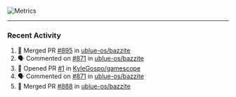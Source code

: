 ![Metrics](https://metrics.lecoq.io/KyleGospo?template=classic&base=header%2C%20activity%2C%20community%2C%20repositories%2C%20metadata&base.indepth=false&base.hireable=false&base.skip=false&config.timezone=America%2FLos_Angeles)

---
### Recent Activity
<!--START_SECTION:activity-->
1. 🎉 Merged PR [#895](https://github.com/ublue-os/bazzite/pull/895) in [ublue-os/bazzite](https://github.com/ublue-os/bazzite)
2. 🗣 Commented on [#871](https://github.com/ublue-os/bazzite/issues/871#issuecomment-2004689217) in [ublue-os/bazzite](https://github.com/ublue-os/bazzite)
3. 💪 Opened PR [#1](https://github.com/KyleGospo/gamescope/pull/1) in [KyleGospo/gamescope](https://github.com/KyleGospo/gamescope)
4. 🗣 Commented on [#871](https://github.com/ublue-os/bazzite/issues/871#issuecomment-2004377794) in [ublue-os/bazzite](https://github.com/ublue-os/bazzite)
5. 🎉 Merged PR [#888](https://github.com/ublue-os/bazzite/pull/888) in [ublue-os/bazzite](https://github.com/ublue-os/bazzite)
<!--END_SECTION:activity-->

